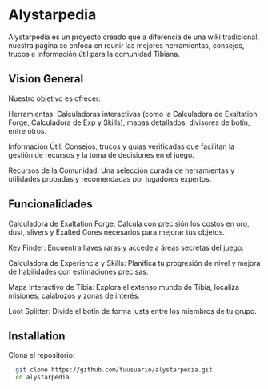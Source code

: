 
# Alystarpedia

Alystarpedia es un proyecto creado que a diferencia de una wiki tradicional, nuestra página se enfoca en reunir las mejores herramientas, consejos, trucos e información útil para la comunidad Tibiana.

## Vision General
Nuestro objetivo es ofrecer:

Herramientas: Calculadoras interactivas (como la Calculadora de Exaltation Forge, Calculadora de Exp y Skills), mapas detallados, divisores de botín, entre otros.

Información Útil: Consejos, trucos y guías verificadas que facilitan la gestión de recursos y la toma de decisiones en el juego.

Recursos de la Comunidad: Una selección curada de herramientas y utilidades probadas y recomendadas por jugadores expertos.

## Funcionalidades

Calculadora de Exaltation Forge: Calcula con precisión los costos en oro, dust, slivers y Exalted Cores necesarios para mejorar tus objetos.

Key Finder: Encuentra llaves raras y accede a áreas secretas del juego.

Calculadora de Experiencia y Skills: Planifica tu progresión de nivel y mejora de habilidades con estimaciones precisas.

Mapa Interactivo de Tibia: Explora el extenso mundo de Tibia, localiza misiones, calabozos y zonas de interés.

Loot Splitter: Divide el botín de forma justa entre los miembros de tu grupo.



## Installation

Clona el repositorio:

```bash
  git clone https://github.com/tuusuario/alystarpedia.git
  cd alystarpedia
```